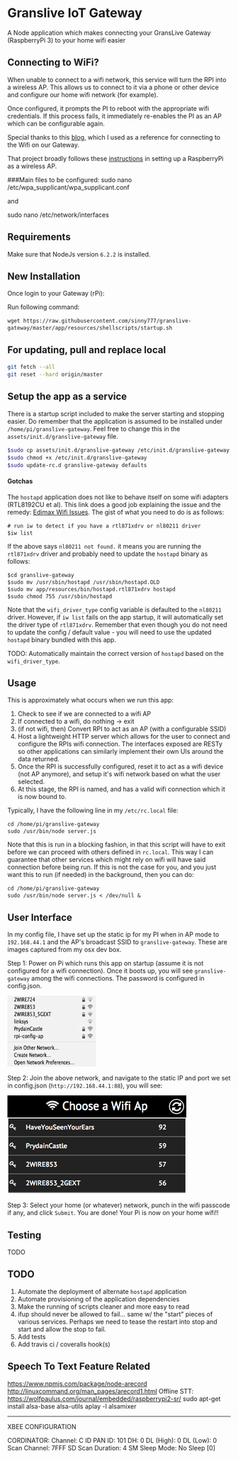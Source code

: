 # Granslive IoT Gateway

A Node application which makes connecting your GransLive Gateway (RaspberryPi 3) to your home wifi easier

## Connecting to WiFi?

When unable to connect to a wifi network, this service will turn the RPI into a wireless AP. This allows us to connect to it via a phone or other device and configure our home wifi network (for example).

Once configured, it prompts the PI to reboot with the appropriate wifi credentials. If this process fails, it immediately re-enables the PI as an AP which can be configurable again.

Special thanks to this [blog](https://github.com/sabhiram/raspberry-wifi-conf), which I used as a reference for connecting to the Wifi on our Gateway.

That project broadly follows these [instructions](http://www.maketecheasier.com/set-up-raspberry-pi-as-wireless-access-point/) in setting up a RaspberryPi as a wireless AP.

###Main files to be configured:
sudo nano /etc/wpa_supplicant/wpa_supplicant.conf

and 

sudo nano /etc/network/interfaces

## Requirements

Make sure that NodeJs version `6.2.2` is installed.

## New Installation

Once login to your Gateway (rPi):

Run following command:

```
wget https://raw.githubusercontent.com/sinny777/granslive-gateway/master/app/resources/shellscripts/startup.sh
```

## For updating, pull and replace local
```sh
git fetch --all
git reset --hard origin/master
```

## Setup the app as a service

There is a startup script included to make the server starting and stopping easier. Do remember that the application is assumed to be installed under `/home/pi/granslive-gateway`. Feel free to change this in the `assets/init.d/granslive-gateway` file.

```sh
$sudo cp assets/init.d/granslive-gateway /etc/init.d/granslive-gateway
$sudo chmod +x /etc/init.d/granslive-gateway
$sudo update-rc.d granslive-gateway defaults
```

#### Gotchas

The `hostapd` application does not like to behave itself on some wifi adapters (RTL8192CU et al). This link does a good job explaining the issue and the remedy: [Edimax Wifi Issues](http://willhaley.com/blog/raspberry-pi-hotspot-ew7811un-rtl8188cus/). The gist of what you need to do is as follows:

```
# run iw to detect if you have a rtl871xdrv or nl80211 driver
$iw list
```

If the above says `nl80211 not found.` it means you are running the `rtl871xdrv` driver and probably need to update the `hostapd` binary as follows:
```
$cd granslive-gateway
$sudo mv /usr/sbin/hostapd /usr/sbin/hostapd.OLD
$sudo mv app/resources/bin/hostapd.rtl871xdrv hostapd 
$sudo chmod 755 /usr/sbin/hostapd
```

Note that the `wifi_driver_type` config variable is defaulted to the `nl80211` driver. However, if `iw list` fails on the app startup, it will automatically set the driver type of `rtl871xdrv`. Remember that even though you do not need to update the config / default value - you will need to use the updated `hostapd` binary bundled with this app.

TODO: Automatically maintain the correct version of `hostapd` based on the `wifi_driver_type`.

## Usage

This is approximately what occurs when we run this app:

1. Check to see if we are connected to a wifi AP
2. If connected to a wifi, do nothing -> exit
3. (if not wifi, then) Convert RPI to act as an AP (with a configurable SSID)
4. Host a lightweight HTTP server which allows for the user to connect and configure the RPIs wifi connection. The interfaces exposed are RESTy so other applications can similarly implement their own UIs around the data returned.
5. Once the RPI is successfully configured, reset it to act as a wifi device (not AP anymore), and setup it's wifi network based on what the user selected.
6. At this stage, the RPI is named, and has a valid wifi connection which it is now bound to.

Typically, I have the following line in my `/etc/rc.local` file:
```
cd /home/pi/granslive-gateway
sudo /usr/bin/node server.js
```

Note that this is run in a blocking fashion, in that this script will have to exit before we can proceed with others defined in `rc.local`. This way I can guarantee that other services which might rely on wifi will have said connection before being run. If this is not the case for you, and you just want this to run (if needed) in the background, then you can do:

```
cd /home/pi/granslive-gateway
sudo /usr/bin/node server.js < /dev/null &
```

## User Interface

In my config file, I have set up the static ip for my PI when in AP mode to `192.168.44.1` and the AP's broadcast SSID to `granslive-gateway`. These are images captured from my osx dev box.

Step 1: Power on Pi which runs this app on startup (assume it is not configured for a wifi connection). Once it boots up, you will see `granslive-gateway` among the wifi connections.  The password is configured in config.json.

<img src="https://raw.githubusercontent.com/sabhiram/public-images/master/raspberry-wifi-conf/wifi_options.png" width="200px" height="160px" />

Step 2: Join the above network, and navigate to the static IP and port we set in config.json (`http://192.168.44.1:88`), you will see:

<img src="https://raw.githubusercontent.com/sabhiram/public-images/master/raspberry-wifi-conf/ui.png" width="404px" height="222px" />

Step 3: Select your home (or whatever) network, punch in the wifi passcode if any, and click `Submit`. You are done! Your Pi is now on your home wifi!!

## Testing

TODO

## TODO

1. Automate the deployment of alternate `hostapd` application
2. Automate provisioning of the application dependencies
3. Make the running of scripts cleaner and more easy to read
4. ifup should never be allowed to fail... same w/ the "start" pieces of various services. Perhaps we need to tease the restart into stop and start and allow the stop to fail.
5. Add tests
6. Add travis ci / coveralls hook(s)

## Speech To Text Feature Related
https://www.npmjs.com/package/node-arecord
http://linuxcommand.org/man_pages/arecord1.html
Offline STT: https://wolfpaulus.com/journal/embedded/raspberrypi2-sr/
sudo apt-get install alsa-base alsa-utils
aplay -l
alsamixer

---------------------

XBEE CONFIGURATION

CORDINATOR:
Channel: C
ID PAN ID: 101
DH: 0
DL (High): 0
DL (Low): 0
Scan Channel: 7FFF
SD Scan Duration: 4
SM Sleep Mode: No Sleep [0]






